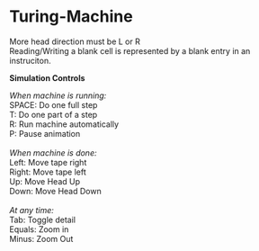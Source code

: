 # Turing-Machine

More head direction must be L or R<br>
Reading/Writing a blank cell is represented by a blank entry in an instruciton.<br>

<b>Simulation Controls</b>

<i>When machine is running:</i><br>
SPACE:    Do one full step<br>
T:        Do one part of a step<br>
R:        Run machine automatically<br>
P:        Pause animation<br>
<br>
<i>When machine is done:</i><br>
Left:     Move tape right<br>
Right:    Move tape left<br>
Up:       Move Head Up<br>
Down:     Move Head Down<br>
<br>
<i>At any time:</i><br>
Tab:      Toggle detail<br>
Equals:   Zoom in<br>
Minus:    Zoom Out<br>
